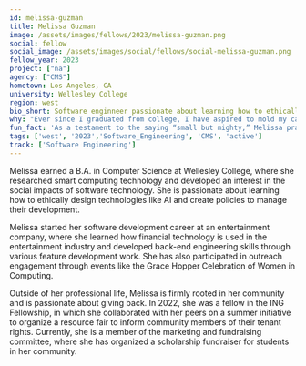 ```yaml
---
id: melissa-guzman
title: Melissa Guzman
image: /assets/images/fellows/2023/melissa-guzman.png
social: fellow
social_image: /assets/images/social/fellows/social-melissa-guzman.png
fellow_year: 2023
project: ["na"]
agency: ["CMS"]
hometown: Los Angeles, CA
university: Wellesley College
region: west
bio_short: Software enginneer passionate about learning how to ethically design technology
why: "Ever since I graduated from college, I have aspired to mold my career such that I can make a social impact using my technical skills. That’s why the U.S. Digital Corps is the perfect opportunity for me, since I can now apply my experience to serve the public, especially underserved communities like my own."
fun_fact: 'As a testament to the saying “small but mighty,” Melissa practices Krav Maga, which is an Israeli martial art.'
tags: ['west', '2023','Software_Engineering', 'CMS', 'active']
track: ['Software Engineering']
---
```


Melissa earned a B.A. in Computer Science at Wellesley College, where she researched smart computing technology and developed an interest in the social impacts of software technology. She is passionate about learning how to ethically design technologies like AI and create policies to manage their development.

Melissa started her software development career at an entertainment company, where she learned how financial technology is used in the entertainment industry and developed back-end engineering skills through various feature development work. She has also participated in outreach engagement through events like the Grace Hopper Celebration of Women in Computing.

Outside of her professional life, Melissa is firmly rooted in her community and is passionate about giving back. In 2022, she was a fellow in the ING Fellowship, in which she collaborated with her peers on a summer initiative to organize a resource fair to inform community members of their tenant rights. Currently, she is a member of the marketing and fundraising committee, where she has organized a scholarship fundraiser for students in her community.
